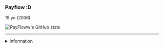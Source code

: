 ### Payflow :D

15 yo (2006)

<p></p>

![PayFloww's GitHub stats](https://github-readme-stats.vercel.app/api?username=payfloww&count_private=true&layout=compact&theme=tokyonight)

---

<details>
<summary>Information</summary>
<br>
Im probably smarter than you. <33
</details>
